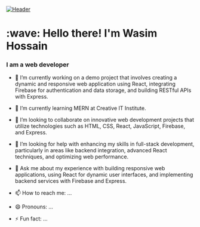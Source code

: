 [![Header](https://showmecourses.com/wp-content/uploads/2021/10/web-development.webp "Header")](https://martinheinz.dev/)

<h1 align="left" id="macropower-title">:wave: Hello there! I'm Wasim Hossain</h1>
<h3 align="left">I am a web developer</h3>



- 🔭 I’m currently working on a demo project that involves creating a dynamic and responsive web application using React, integrating Firebase for authentication and data storage, and building RESTful APIs with Express.
  
- 🌱 I’m currently learning MERN at Creative IT Institute.
  
- 👯 I’m looking to collaborate on innovative web development projects that utilize technologies such as HTML, CSS, React, JavaScript, Firebase, and Express.
  
- 🤔 I’m looking for help with enhancing my skills in full-stack development, particularly in areas like backend integration, advanced React techniques, and optimizing web performance.
  
- 💬 Ask me about my experience with building responsive web applications, using React for dynamic user interfaces, and implementing backend services with Firebase and Express.
- 📫 How to reach me: ...
- 😄 Pronouns: ...
- ⚡ Fun fact: ...
